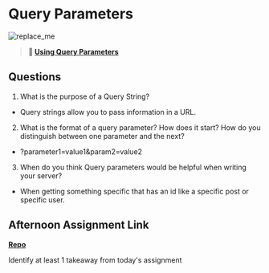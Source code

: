# Query Parameters

![replace_me](https://codeworks.blob.core.windows.net/public/assets/img/illustrations/placeholder.svg)

> **📖 [Using Query Parameters](https://codeworksacademy.com/fs-student-guide/resources/wk5/01-Query-Parameters)**

## Questions

1. What is the purpose of a Query String?
 - Query strings allow you to pass information in a URL.
2. What is the format of a query parameter? How does it start? How do you distinguish between one parameter and the next?
 - ?parameter1=value1&param2=value2
3. When do you think Query parameters would be helpful when writing your server?
 - When getting something specific that has an id like a specific post or specific user.
## Afternoon Assignment Link

**[Repo](https://github.com/clear/<ASSIGNMENT_REPO>)**

Identify at least 1 takeaway from today's assignment

